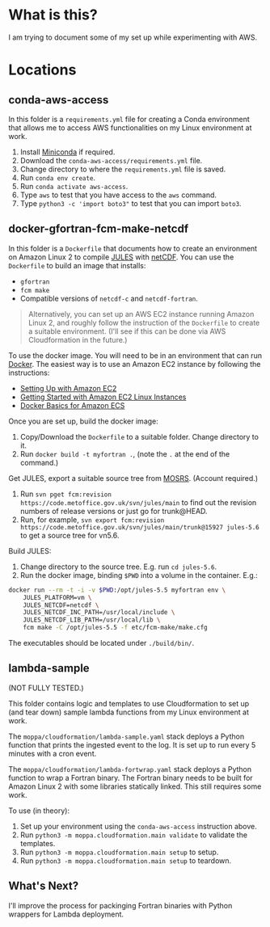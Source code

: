 # What is this?

I am trying to document some of my set up while experimenting with AWS.

# Locations

## conda-aws-access

In this folder is a `requirements.yml` file for creating a Conda
environment that allows me to access AWS functionalities on my Linux
environment at work.

1. Install [Miniconda](https://docs.conda.io/en/latest/miniconda.html)
   if required.
2. Download the `conda-aws-access/requirements.yml` file.
3. Change directory to where the `requirements.yml` file is saved.
4. Run `conda env create`.
5. Run `conda activate aws-access`.
6. Type `aws` to test that you have access to the `aws` command.
7. Type `python3 -c 'import boto3"` to test that you can import `boto3`.

## docker-gfortran-fcm-make-netcdf

In this folder is a `Dockerfile` that documents how to create an environment on
Amazon Linux 2 to compile [JULES](https://jules.jchmr.org/)
with [netCDF](https://www.unidata.ucar.edu/software/netcdf/).
You can use the `Dockerfile` to build an image that installs:
* `gfortran`
* `fcm make`
* Compatible versions of `netcdf-c` and `netcdf-fortran`.

> Alternatively, you can set up an AWS EC2 instance running Amazon Linux 2,
> and roughly follow the instruction of the `Dockerfile` to create a suitable
> environment. (I'll see if this can be done via AWS Cloudformation in the future.)

To use the docker image. You will need to be in an environment that can run
[Docker](https://www.docker.com/). The easiest way is to use an Amazon EC2
instance by following the instructions:
* [Setting Up with Amazon EC2](https://docs.aws.amazon.com/en_pv/AWSEC2/latest/UserGuide/get-set-up-for-amazon-ec2.html)
* [Getting Started with Amazon EC2 Linux Instances](https://docs.aws.amazon.com/en_pv/AWSEC2/latest/UserGuide/EC2_GetStarted.html)
* [Docker Basics for Amazon ECS](https://docs.aws.amazon.com/en_pv/AmazonECS/latest/developerguide/docker-basics.html)

Once you are set up, build the docker image:
1. Copy/Download the `Dockerfile` to a suitable folder. Change directory to it.
2. Run `docker build -t myfortran .`, (note the `.` at the end of the command.)

Get JULES, export a suitable source tree from
[MOSRS](https://code.metoffice.gov.uk/). (Account required.)
1. Run `svn pget fcm:revision https://code.metoffice.gov.uk/svn/jules/main`
   to find out the revision numbers of release versions or just go for trunk@HEAD.
2. Run, for example, `svn export fcm:revision https://code.metoffice.gov.uk/svn/jules/main/trunk@15927 jules-5.6` to get a source tree for vn5.6.

Build JULES:
1. Change directory to the source tree. E.g. run `cd jules-5.6`.
2. Run the docker image, binding `$PWD` into a volume in the container. E.g.:

```sh
docker run --rm -t -i -v $PWD:/opt/jules-5.5 myfortran env \
    JULES_PLATFORM=vm \
    JULES_NETCDF=netcdf \
    JULES_NETCDF_INC_PATH=/usr/local/include \
    JULES_NETCDF_LIB_PATH=/usr/local/lib \
    fcm make -C /opt/jules-5.5 -f etc/fcm-make/make.cfg
```

The executables should be located under `./build/bin/`.

## lambda-sample

(NOT FULLY TESTED.)

This folder contains logic and templates to use Cloudformation to set up (and
tear down) sample lambda functions from my Linux environment at work.

The `moppa/cloudformation/lambda-sample.yaml` stack deploys a Python function
that prints the ingested event to the log.  It is set up to run every 5 minutes
with a cron event.

The `moppa/cloudformation/lambda-fortwrap.yaml` stack deploys a Python function
to wrap a Fortran binary. The Fortran binary needs to be built for Amazon Linux 2
with some libraries statically linked. This still requires some work.

To use (in theory):
1. Set up your environment using the `conda-aws-access` instruction above.
3. Run `python3 -m moppa.cloudformation.main validate` to validate the templates.
3. Run `python3 -m moppa.cloudformation.main setup` to setup.
4. Run `python3 -m moppa.cloudformation.main setup` to teardown.

## What's Next?

I'll improve the process for packinging Fortran binaries with Python wrappers
for Lambda deployment.
